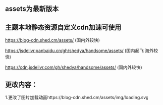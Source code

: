 assets为最新版本
-----

主题本地静态资源自定义cdn加速可使用
-----
https://blog-cdn.shed.cm/assets/ (国内外较快)

https://jsdelivr.panbaidu.cn/gh/shedya/handsome/assets/ (国内起飞 海外较快)

https://cdn.jsdelivr.com/gh/shedya/handsome/assets/ (国内外较快)


更改内容：
-----
1.更改了图片加载动画https://blog-cdn.shed.cm/assets/img/loading.svg
